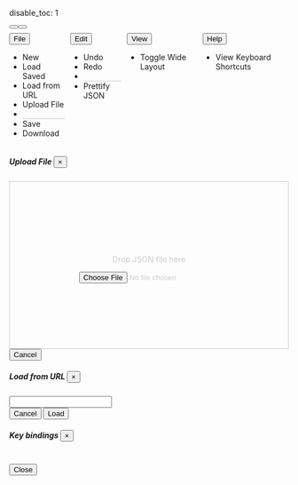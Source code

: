 disable_toc: 1

<script src="../../scripts/editor.bundle.js"></script>
<script src="../../scripts/lottie_explain.js"></script>
<style>
.schema-type {
    color: #998;
    font-style: italic;
}

.schema-type i {
    margin-right: 5px;
    font-style: normal;
}

.tab-content {
    margin: 1em 0;
}

.drop-area {
    border: 1px solid #ccc;
    color: #ccc;
    min-height: 300px;
    display: flex;
    justify-content: center;
    align-items: center;
    flex-flow: column;
}

#editor_area {
    display: flex;
    flex-flow: row wrap;
}

#editor_area > div:first-child {
    margin-bottom: 1ex;
    margin-right: 1ex;
}

.playback-controls {
    display: flex;
}

.player-wrapper {
    max-width:100%;
    width: 512px;
}

.cm-editor:focus-within {
    outline: 2px solid #3daee9 !important;
}

#editor_parent > .cm-editor > .cm-scroller {
    height: 80vh;
}

#editor_parent .cm-scroller {
    overflow: auto;
    resize: vertical;
}

#editor_parent {
    position: relative;
}

body.wide .editor-side {
    width: calc(100% - 512px - 1em);
}

.editor-side {
    width: 100%;
}

body.wide .container {
    width: 100vw;
    margin: 0;
    padding: 0;
}


#editor_parent > #info_box {
    display: none;
    border: 5px solid #555;
    border-radius: 6px;
    padding: 5px;
    background: white;
    color: black;
    font-style: normal;
    word-break: normal;
}


.cm-editor > .tooltip-info-box
{
    background: none;
    border: none;
}

#info_box
{
    border: 5px solid #555;
    border-radius: 6px;
    padding: 5px;
    background: white;
    color: black;
    font-style: normal;
    word-break: normal;
}

.cm-editor > .tooltip-info-box > .cm-tooltip-arrow:after {
    border-top-color: #555;
}

#info_box input[type="color"]
{
    display: block;
    padding: 0;
    width: 96px;
    height: 48px;
    margin-top: 1ex;
}

.action-menu {
    display: flex;
    gap: 10px;
}
.action-menu .dropdown-menu > li > a {
    cursor: pointer;
    user-select: none;
}
.dropdown-divider {
    border-bottom: 1px solid #ccc;
}

</style>
<div class="alert alert-danger" role="alert" style="display: none" id="error_alert"></div>
<div class="alert alert-primary" role="alert" style="display: none" id="loading_alert">
    <div class="spinner-border" role="status"></div>
    Loading...
</div>

<div id="editor_area">
    <div class="player-wrapper">
        <div class="alpha_checkered" id="lottie_target"></div>
        <div class="playback-controls">
            <button onclick="toggle_playback(this)" class="btn btn-primary btn-sm" title="Pause">
                <i class="fa-solid fa-pause"></i>
            </button>
            <button onclick="toggle_playback_controls()" class="btn btn-secondary btn-sm" title="Toggle Playback Controls">
                <i class="fa-solid fa-sliders"></i>
            </button>
            <input type="range" class="form-control" id="frame_slider" oninput="update_frame(this.value)" style="display: none"/>
            <input type="number" id="frame_edit" oninput="update_frame(this.value)" style="display: none"/>
        </div>
    </div>
    <div class="editor-side">
        <div class="action-menu">
            <div class="dropdown">
                <button class="btn btn-secondary btn-sm dropdown-toggle" type="button" id="btn_menu_file" data-toggle="dropdown" aria-haspopup="true" aria-expanded="false">
                    File
                </button>
                <ul class="dropdown-menu" aria-labelledby="btn_menu_file">
                    <li><a class="dropdown-item" onclick="action_new()"><i class="fa-solid fa-file"></i> New</a></li>
                    <li><a class="dropdown-item" onclick="action_load()"><i class="fa-solid fa-cloud-arrow-down"></i> Load Saved</a></li>
                    <li><a class="dropdown-item" data-toggle="modal" data-target="#modal_url">
                        <i class="fa-solid fa-arrow-up-right-from-square"></i> Load from URL
                    </a></li>
                    <li><a class="dropdown-item" data-toggle="modal" data-target="#modal_file">
                        <i class="fa-solid fa-upload"></i> Upload File
                    </a></li>
                    <li class="dropdown-divider"></li>
                    <li><a class="dropdown-item" onclick="action_save()"><i class="fa-solid fa-floppy-disk"></i> Save</a></li>
                    <li><a class="dropdown-item" onclick="action_download()"><i class="fa-solid fa-download"></i> Download</a></li>
                </ul>
            </div>
            <div class="dropdown">
                <button class="btn btn-secondary btn-sm dropdown-toggle" type="button" id="btn_menu_edit" data-toggle="dropdown" aria-haspopup="true" aria-expanded="false">
                    Edit
                </button>
                <ul class="dropdown-menu" aria-labelledby="btn_menu_edit">
                    <li><a class="dropdown-item" onclick="CodeMirrorWrapper.undo(editor)"><i class="fa-solid fa-rotate-left"></i> Undo</a></li>
                    <li><a class="dropdown-item" onclick="CodeMirrorWrapper.redo(editor)"><i class="fa-solid fa-rotate-right"></i> Redo</a></li>
                    <li class="dropdown-divider"></li>
                    <li><a class="dropdown-item" onclick="pretty()"><i class="fa-solid fa-indent"></i> Prettify JSON</a></li>
                </ul>
            </div>
            <div class="dropdown">
                <button class="btn btn-secondary btn-sm dropdown-toggle" type="button" id="btn_menu_edit" data-toggle="dropdown" aria-haspopup="true" aria-expanded="false">
                    View
                </button>
                <ul class="dropdown-menu" aria-labelledby="btn_menu_edit">
                    <li><a class="dropdown-item" onclick="document.body.classList.toggle('wide')">
                        <i class="fa-solid fa-arrows-left-right"></i> Toggle Wide Layout
                    </a></li>
                </ul>
            </div>
            <div class="dropdown">
                <button class="btn btn-secondary btn-sm dropdown-toggle" type="button" id="btn_menu_edit" data-toggle="dropdown" aria-haspopup="true" aria-expanded="false">
                    Help
                </button>
                <ul class="dropdown-menu" aria-labelledby="btn_menu_edit">
                    <li><a class="dropdown-item" data-toggle="modal" data-target="#modal_key_bindings">
                        <i class="fa-solid fa-keyboard"></i> View Keyboard Shortcuts
                    </a></li>
                </ul>
            </div>
        </div>
        <div id="editor_parent">
            <div id="info_box">
                <div class="info_box_details"></div>
                <div class="info_box_lottie alpha_checkered"></div>
                <div class="info_box_buttons" style="display: none" data-toggle="buttons">
                    <label class="btn btn-primary btn-sm" id="btn_center_lottie" title="Show items centered in the preview">
                        <input type="radio" name="options" autocomplete="off"> Fit in View
                    </label>
                    <label class="btn btn-primary btn-sm" id="btn_reset_view" title="Show items as they appear on the file">
                        <input type="radio" name="options" autocomplete="off"> Normal View
                    </label>
                </div>
            </div>
        </div>
    </div>
</div>
<div class="modal fade" id="modal_file" tabindex="-1" role="dialog" aria-hidden="true">
    <div class="modal-dialog" role="document">
        <div class="modal-content">
            <div class="modal-header">
                <h5 class="modal-title">
                    Upload File
                    <button type="button" class="close" data-dismiss="modal" aria-label="Close" />
                        <span aria-hidden="true">&times;</span>
                    </button>
                </h5>
            </div>
            <div class="modal-body">
                <div class="drop-area" ondrop="lottie_drop_input(event);" ondragover="event.preventDefault();">
                    <p>Drop JSON file here</p>
                    <input type="file" onchange="lottie_file_input(event);" class="form-control-file" />
                </div>
            </div>
            <div class="modal-footer">
                <button type="button" class="btn btn-secondary" data-dismiss="modal" id="dismiss_file_modal">Cancel</button>
            </div>
        </div>
    </div>
</div>
<div class="modal fade" id="modal_url" tabindex="-1" role="dialog" aria-hidden="true">
    <div class="modal-dialog" role="document">
        <div class="modal-content">
            <div class="modal-header">
                <h5 class="modal-title">
                    Load from URL
                    <button type="button" class="close" data-dismiss="modal" aria-label="Close" />
                        <span aria-hidden="true">&times;</span>
                    </button>
                </h5>
            </div>
            <div class="modal-body">
                <input type="text" id="input_from_url" class="form-control" />
            </div>
            <div class="modal-footer">
                <button type="button" class="btn btn-secondary" data-dismiss="modal">Cancel</button>
                <button type="button" class="btn btn-primary" data-dismiss="modal"
                    onclick="lottie_url_input(document.getElementById('input_from_url').value)">Load</button>
            </div>
        </div>
    </div>
</div>

<div class="modal fade" id="modal_key_bindings" tabindex="-1" role="dialog" aria-hidden="true">
    <div class="modal-dialog" role="document">
        <div class="modal-content">
            <div class="modal-header">
                <h5 class="modal-title">
                    Key bindings
                    <button type="button" class="close" data-dismiss="modal" aria-label="Close" />
                        <span aria-hidden="true">&times;</span>
                    </button>
                </h5>
            </div>
            <div class="modal-body">
                <table id="key_bindings"></table>
            </div>
            <div class="modal-footer">
                <button type="button" class="btn btn-secondary" data-dismiss="modal">Close</button>
            </div>
        </div>
    </div>
</div>

<script>
    function input_error(e, safe = false)
    {
        error_container.style.display = "block";
        loading_div.style.display = "none";
        clear_element(error_container);
        error_container.appendChild(document.createTextNode(safe ? e : "Could not load input!"));
        console.error(e);
    }

    function input_start()
    {
        error_container.style.display = "none";
        loading_div.style.display = "block";
    }

    function lottie_file_input(ev)
    {
        input_start();
        lottie_receive_files(ev.target.files);
    }

    function lottie_receive_files(files)
    {
        for ( var i = 0; i < files.length; i++ )
        {
            var file = files[i];
            if ( file.type.match("application/json") )
            {
                var reader = new FileReader();

                reader.onload = function(e2)
                {
                    lottie_string_input(e2.target.result);
                    document.getElementById("dismiss_file_modal").click();
                };

                reader.readAsText(file);
                return;
            }
        }

        input_error("Not a JSON file", true);
    }

    function lottie_drop_input(ev)
    {
        ev.preventDefault();

        if (ev.dataTransfer.items)
        {
            input_start();
            lottie_receive_files(
                Array.from(ev.dataTransfer.items)
                .filter(i => i.kind === 'file')
                .map(i => i.getAsFile())
            );
        }
    }

    function lottie_url_input(url)
    {
        input_start();
        fetch(url)
        .then(r => r.json())
        .then(set_editor_json)
        .catch(input_error);
    }

    function set_editor_json(data)
    {
        lottie_string_input(JSON.stringify(data, undefined, 4));
    }

    function update_player_from_editor()
    {
        var load_ok = true;
        var lottie;
        var json_data = editor.state.doc.toString();

        tree_state.begin_load(editor);

        try {
            lottie = JSON.parse(json_data);
        } catch ( json_error ) {
            // Fall back to actual JS notation, which is more forgiving
            try {
                lottie = Function("return " + json_data)();
            } catch(e) {
                load_ok = false;
                tree_state.load_error(editor);
            }
        }

        if ( load_ok )
        {
            lottie_player.lottie = lottie;
            frame_slider.min = frame_edit.min = lottie.ip;
            frame_slider.max = frame_edit.max = lottie.op;
            lottie_player.reload();
            frame_slider.value = frame_edit.value = Math.round(lottie_player.anim.currentFrame);
            lottie_player.anim.addEventListener("enterFrame", (ev) => {
                frame_slider.value = frame_edit.value = Math.round(ev.currentTime);
            });
            worker.postMessage({type: "update", lottie: lottie});
        }
    }

    function update_frame(value)
    {
        value = Number(value);
        if ( value != Math.round(lottie_player.anim.currentFrame) )
            lottie_player.go_to_frame(value);
    }

    function pretty()
    {
        set_editor_json(lottie_player.lottie);
    }

    function lottie_string_input(data)
    {
        editor.dispatch({
            changes: {from: 0, to: editor.state.doc.length, insert: data}
        });

        error_container.style.display = "none";
        loading_div.style.display = "none";
    }

    function json_path_from_node(node, path)
    {
        while ( node.name != "JsonText" )
        {
            if ( node.name == "PropertyName" )
            {
                var prop = editor.state.sliceDoc(node.from + 1, node.to - 1);
                path.unshift(prop);
                node.parent();
                node.parent();
            }
            else if ( node.name == "Property" )
            {
                node.firstChild();
            }
            else
            {
                if ( node.node.parent.name == "Array" )
                {
                    var index = -1;
                    while ( node.prevSibling() )
                        index++;

                    path.unshift(Math.max(0, index));
                }
                node.parent();
            }
        }
    }

    function json_path_from_pos(pos)
    {
        var tree = CodeMirrorWrapper.ensureSyntaxTree(editor.state);
        var cur = tree.cursorAt(pos);
        var path = [];
        var starting_token = cur.node;
        json_path_from_node(cur, path);
        return [path, starting_token];
    }

    function on_worker_message(ev)
    {
        switch ( ev.data.type )
        {
            case "error":
                console.error(ev.data.message);
                break;
            case "schema_loaded":
                tree_state.set_schema(Object.assign(new SchemaData(), ev.data.schema));
                tree_state.load_expressions(ev.data.expressions)
                if ( lottie_player.lottie )
                    worker.postMessage({type: "update", lottie: lottie_player.lottie});
                break;
            case "result":
                tree_state.end_load(editor, ev.data.result);
                break;
            default:
                console.warn("Unknown worker message", ev.data);
                break;
        }
    }

    class TreeResultVisitor
    {
        constructor(schema)
        {
            this.lint_errors = [];
            this.decorations = [];
            this.schema = schema;
        }

        visit(node, result, json, path = [])
        {
            if ( !node || !result )
                return false;

            if ( node.name == "JsonText" )
            {
                this.visit(node.firstChild, result, json, path);
                return false;
            }

            if ( node.name == "Object" )
            {
                this.on_object(node, result, json, path);

                for ( let prop_node of node.getChildren("Property") )
                {
                    let name_node = prop_node.getChild("PropertyName");
                    if ( !name_node )
                        continue;

                    let name = editor.state.sliceDoc(name_node.from + 1, name_node.to - 1);
                    if ( name in result.children )
                    {
                        let prop_result = result.children[name];
                        this.on_property(name, name_node, prop_node, prop_result, result, path);
                        if ( name == "ty" && prop_result.const )
                            this.on_ty_value(prop_node.lastChild, prop_result, result)
                        else
                            this.visit(prop_node.lastChild, prop_result, json[name], path.concat([name]));
                    }
                    else
                    {
                        this.on_unknown_property(name, name_node, prop_node, path.concat([name]));
                    }
                }

                return true;
            }
            else if ( node.name == "Array" && node.firstChild )
            {
                this.on_array(node, result, json, path);
                var index = 0;
                var cur = node.firstChild.cursor();
                // first child is [
                while ( cur.nextSibling() )
                {
                    if ( !(index in result.children) )
                        break;

                    if ( this.visit(cur.node, result.children[index], json[index], path.concat([index])) )
                        index += 1;
                }
                return true;
            }
            else if (
                node.name == "True" || node.name == "False" ||
                node.name == "Null" || node.name == "Number" ||
                node.name == "String"
            )
            {
                this.on_value(node, result, json, path);
                return true;
            }

            return false;
        }

        on_ty_value(node, prop_result, object_result)
        {
            this.add_lint_errors(node, prop_result);
            let schema = this.schema;
            let deco = CodeMirrorWrapper.Decoration.mark({
                class: "info_box_trigger",
                info_box: () => TreeResultVisitor.ty_info_box(
                    editor, schema, node, prop_result, object_result
                ),
            });
            this.decorations.push(deco.range(node.from, node.to));
        }

        lint_error(node, severity, message)
        {
            let error = {
                from: node.from,
                to: node.to,
                severity: severity,
                message: message,
            };
            if ( message.indexOf("<") != -1 )
            {
                error.renderMessage = function() {
                    let span = document.createElement("span");
                    span.innerHTML = message;
                    return span;
                };
            }
            this.lint_errors.push(error);
        }

        add_lint_errors(node, result, path)
        {
            if ( !node || !result )
                return;

            for ( let issue of new Set(result.issues) )
                this.lint_error(node, "error", issue);

            for ( let issue of new Set(result.warnings) )
                this.lint_error(node, "warning", issue);
        }

        on_object(node, result, json, path)
        {
            this.add_lint_errors(node.firstChild, result);
            this.add_lint_errors(node.lastChild, result);

            if ( result.description && result.title.length > 1 )
            {
                let widget;
                let pos = node.firstChild.to;
                if ( result.group == "helpers" && result.cls == "color" )
                    widget = new ColorSchemaWidget(path, result, json, this.schema, pos, node);
                else
                    widget = new SchemaTypeWidget(path, result, json, this.schema, pos);
                let deco = CodeMirrorWrapper.Decoration.widget({
                    widget: widget,
                    side: 1
                });
                this.decorations.push(deco.range(pos));
            }
        }

        on_property(name, name_node, prop_node, prop_result, obj_result, path)
        {
            this.add_lint_errors(name_node, prop_result.key);

            if ( prop_result.key )
            {
                let schema = this.schema;
                let deco = CodeMirrorWrapper.Decoration.mark({
                    class: "info_box_trigger",
                    info_box: (pos) => TreeResultVisitor.property_info_box(
                        pos, editor, schema, name_node, obj_result, prop_result
                    ),
                });
                this.decorations.push(deco.range(name_node.from, name_node.to));

                let value_node = prop_node.lastChild;
                if ( name == "x" && value_node.name == "String" )
                {
                    let code = editor.state.sliceDoc(value_node.from, value_node.to);
                    let widget = new EditExpressionWidget(path, code, value_node);
                    let deco = CodeMirrorWrapper.Decoration.widget({
                        widget: widget,
                        info_box: widget.show_info_box.bind(widget),
                        side: 1
                    });
                    this.decorations.push(deco.range(value_node.from));
                }
            }

        }

        on_unknown_property(name, name_node, prop_node, path)
        {
            this.lint_error(name_node, "warning", `Unknown Property <code>${name}</code>`);
        }

        on_value(node, result, json, path)
        {
            this.add_lint_errors(node, result);
            if ( result.const )
            {
                let schema = this.schema;
                let deco = CodeMirrorWrapper.Decoration.mark({
                    class: "info_box_trigger",
                    info_box: (pos) => TreeResultVisitor.enum_info_box(
                        pos, editor, schema, node, result
                    ),
                });
                this.decorations.push(deco.range(node.from, node.to));
            }
        }

        on_array(node, result, json, path)
        {
            this.on_object(node, result, json, path);
        }

        static property_info_box(pos, view, schema, node, obj_result, prop_result)
        {
            let box = new InfoBoxContents(null, schema);
            box.property(obj_result, prop_result);
            TreeResultVisitor.show_info_box(pos, view, box, node);
        }

        static ty_info_box(view, schema, node, prop_result, object_result)
        {
            let box = new InfoBoxContents(null, schema);
            box.ty_value(object_result, prop_result, view.state.sliceDoc(node.from, node.to));
            TreeResultVisitor.show_info_box(node.from, view, box, node);
        }

        static enum_info_box(pos, view, schema, node, result)
        {
            let box = new InfoBoxContents(null, schema);
            box.enum_value(result, view.state.sliceDoc(node.from, node.to));
            TreeResultVisitor.show_info_box(pos, view, box, node);
        }

        static show_info_box(pos, view, box, node)
        {
            info_box.show_with_contents(null, box.element, box, 0, 0);
            tree_state.show_info_box_tooltip(pos);
        }
    }

    class TreeState
    {
        constructor()
        {
            this.schema = null;
            this.lint_errors = [];
            this.decorations = [];
            this.validation_result = null;
            this.clear_info_effect = CodeMirrorWrapper.StateEffect.define();
            this.load_info_effect = CodeMirrorWrapper.StateEffect.define();
            this.update_tooltip_effect = CodeMirrorWrapper.StateEffect.define();
            this.expression_completions = [];
            this.macro_completions = [];

            let self = this;

            this.decoration_field = CodeMirrorWrapper.StateField.define({
                create()
                {
                    return CodeMirrorWrapper.Decoration.none;
                },

                update(value, transaction)
                {
                    for ( let effect of transaction.effects)
                    {
                        if ( effect.is(self.clear_info_effect) )
                            value = CodeMirrorWrapper.Decoration.none;
                        else if ( effect.is(self.load_info_effect) )
                            value = CodeMirrorWrapper.Decoration.set(self.decorations, true);
                    }

                    return value;
                },

                provide: f => CodeMirrorWrapper.EditorView.decorations.from(f)

            });
            this.info_box_field = CodeMirrorWrapper.StateField.define({
                create() { return []; },

                update(value, transaction)
                {
                    for ( let effect of transaction.effects)
                    {
                        if ( effect.is(self.update_tooltip_effect) )
                        {
                            if ( effect.value )
                                return [effect.value];
                            else
                                return [];
                        }
                    }

                    return value;
                },

                provide: f => CodeMirrorWrapper.showTooltip.computeN([f], state => state.field(f))
            });
        }

        extensions()
        {
            return [
                this.decoration_field,
                this.info_box_field,
            ]
        }

        begin_load(view)
        {
            this.lint_errors = [];
            this.decorations = [];
            view.dispatch({effects: [this.clear_info_effect.of()]});
        }

        end_load(view, result)
        {
            this.validation_result = result;

            let tree = CodeMirrorWrapper.ensureSyntaxTree(view.state, undefined, 2000);
            if ( tree )
            {
                let visitor = new TreeResultVisitor(this.schema);
                visitor.visit(tree.topNode, result, lottie_player.lottie);
                this.lint_errors = visitor.lint_errors;
                this.decorations = visitor.decorations;

                this.get_syntax_errors(tree);
            }
            else
            {
                this.lint_errors = [];
            }

            view.dispatch(CodeMirrorWrapper.setDiagnostics(view.state, this.lint_errors));

            view.dispatch({effects: [this.load_info_effect.of({result: result})]});
        }

        load_error(view)
        {
            this.end_load(view, this.validation_result);
        }

        get_syntax_errors(tree)
        {
            tree.topNode.cursor().iterate(this.add_syntax_error.bind(this));
        }

        add_syntax_error(node)
        {
            if ( node.type.isError )
                this.lint_errors.push({
                    from: node.from == node.to && node.from > 0 ? node.from -1 : node.from,
                    to: node.to,
                    severity: "error",
                    message: "Invalid JSON"
                });
            return true;
        }

        add_expr_function(name, def)
        {
            if ( !Array.isArray(def) )
                def = [def];

            for ( let d of def )
            {
                let syn = "";
                if ( d.params )
                    syn = d.params.map(p => p.name).join(", ");

                let data = {
                    label: name,
                    type: "function",
                    detail: "(" + syn + ")"
                };

                if ( d.description )
                    data.info = d.description;
                else if ( d.return && d.return.description )
                    data.info = d.return.description;

                this.expression_completions.push(data);
            }
        }

        add_expr_builtin(name, value)
        {
            this.expression_completions.push({
                label: name,
                type: "namespace",
            });

            for ( let [n, d] of Object.entries(Object.getOwnPropertyDescriptors(value)) )
            {
                if ( n.indexOf("(") != -1 )
                    continue;

                let is_func = typeof d.value == "function";

                this.expression_completions.push({
                    label: "Math." + n,
                    type: is_func ? "function" : "constant",
                    detail: is_func ? "()" : "",
                });

            }
        }

        load_expressions(expr_schema)
        {
            for ( let [n, v] of Object.entries(expr_schema.variables) )
            {
                let data = {
                    label: n,
                    type: "variable"
                };
                if ( v.description )
                    data.info = v.description;
                this.expression_completions.push(data);
            }

            for ( let [n, v] of Object.entries(expr_schema.functions) )
                this.add_expr_function(n, v);

            for ( let [n, v] of Object.entries(expr_schema.aliases) )
                this.add_expr_function(n, expr_schema.functions[v]);

            this.add_expr_builtin("Math", Math);
        }

        hide_tooltip()
        {
            editor.dispatch({effects: [this.update_tooltip_effect.of(null)]});
        }

        show_info_box_tooltip(pos, options = {})
        {
            let tooltip = {
                pos: pos,
                above: true,
                arrow: true,
                ...options,
                create: () => {
                    let div = document.createElement("div");
                    info_box.element.setAttribute("style", "");
                    div.appendChild(info_box.element);
                    div.classList.add("tooltip-info-box");
                    return {dom: div};
                }
            }

            editor.dispatch({effects: [this.update_tooltip_effect.of(tooltip)]});
        }

        set_schema(schema)
        {
            this.schema = schema;
            this.schema.root = null; // not needed

            let template_builder = new TemplateFromSchemaBuilder(schema);
            for ( let name of Object.keys(schema.schema.$defs.layers) )
            {
                if ( !name.endsWith("-layer") )
                    continue;

                this.add_schema_completion(template_builder, name, "#/$defs/layers/" + name, {
                    op: () => lottie_player.lottie.op ?? 0,
                    ip: () => lottie_player.lottie.ip ?? 0,
                });
            }

            let avoid = new Set([
                "base-stroke", "gradient", "modifier", "repeater-transform", "shape-element",
                "shape-list", "shape",
            ]);

            for ( let name of Object.keys(schema.schema.$defs.shapes) )
            {
                if ( ! avoid.has(name) )
                    this.add_schema_completion(template_builder, name == "transform" ? "transform_shape" : name, "#/$defs/shapes/" + name);
            }

            this.add_schema_completion(template_builder, "transform", "#/$defs/helpers/transform");

            this.add_property_macro(template_builder, "value", 0);
            this.add_property_macro(template_builder, "vector", [0, 0]);
            this.add_property_macro(template_builder, "color", [0, 0, 0]);
        }

        add_property_macro(template_builder, name, value, descr)
        {
            let template = {
                a: 0,
                k: value
            };
            this.add_macro_completion(name, template);

            template = {
                a: 1,
                k: [
                    template_builder.keyframe_value(value),
                    {
                        t: 0,
                        s: Array.isArray(value) ? value : [value],
                    },
                ]
            };
            this.add_macro_completion(name, template, undefined, "(animated)");
            this.add_macro_completion(name, template_builder.keyframe_value(value), undefined, "keyframe");
        }

        add_schema_completion(template_builder, name, ref, dynamic=undefined)
        {
            let data = template_builder.ref_data(ref);
            let template = template_builder.data_to_template(data);
            this.add_macro_completion(name.replace("-", "_"), template, data.description, undefined, dynamic);
        }

        add_macro_completion(name, template, description, detail, dynamic=undefined)
        {
            this.macro_completions.push({
                label: name,
                type: "type",
                detail: detail,
                info: description,
                template: template,
                dynamic: dynamic,
                apply: apply_long_completion
            });
        }

        macro_autocomplete(context)
        {
            let word = context.matchBefore(/\w*/)
            if ( word.from == word.to && !context.explicit )
                return null;

            return {
                from: word.from,
                options: this.macro_completions
            }
        }
    }

    function indent_at(state, pos)
    {
        let line = state.doc.lineAt(pos);
        return "\n" + line.text.match(/^\s*/)[0];
    }

    function process_long_completion(completion, dynamic)
    {
        if ( !dynamic )
            return completion;

        if ( typeof dynamic == "function" )
            return dynamic();

        let ret = {};
        for ( let [k, v] of Object.entries(completion) )
            ret[k] = process_long_completion(v, dynamic[k]);
        return ret;
    }

    function apply_long_completion(view, completion, from, to)
    {
        let template = process_long_completion(completion.template, completion.dynamic);
        let lines = JSON.stringify(template, undefined, 4).split("\n");
        let text = lines.join(indent_at(view.state, from));

        view.dispatch(CodeMirrorWrapper.insertCompletionText(view.state, text, from, to));
    }

    class TemplateFromSchemaBuilder
    {
        constructor(schema)
        {
            this.schema = schema;
            this.data_cache = {};
        }

        ref_data(ref)
        {
            if ( ref in this.data_cache )
                return this.data_cache[ref];

            let data = {};
            switch ( ref )
            {
                case "#/$defs/animated-properties/position":
                case "#/$defs/animated-properties/multi-dimensional":
                    data = this.prop_schema([0, 0]);
                    break;
                case "#/$defs/animated-properties/color-value":
                    data = this.prop_schema([0, 0, 0]);
                    break;
                case "#/$defs/animated-properties/value":
                    data = this.prop_schema(0);
                    break;
                case "#/$defs/animated-properties/position-keyframe":
                case "#/$defs/animated-properties/keyframe":
                    data = this.keyframe_schema([0, 0]);
                    break;
                case "#/$defs/helpers/transform":
                    data = {
                        properties: {
                            a: this.prop_schema([0, 0]),
                            p: this.prop_schema([0, 0]),
                            s: this.prop_schema([100, 100]),
                            o: this.prop_schema(100),
                            r: this.prop_schema(0),
                        },
                        required: ["a", "p", "s", "r", "o"]
                    }
                    break;
                default:
                    this.item_data(this.schema.get_ref_data(ref), data);
                    break;
            }
            this.data_cache[ref] = data;
            return data;
        }

        prop_schema(value)
        {
            return {
                "const": {
                    a: 0,
                    k: value,
                }
            }
        }

        keyframe_value(value)
        {
            return {
                t: 0,
                s: Array.isArray(value) ? value : [value],
                o: {x: [0], y: [0]},
                i: {x: [1], y: [1]},
            }
        }

        item_data(obj, out)
        {
            if ( obj.const !== undefined )
            {
                out.const = obj.const;

                if ( obj.description )
                    out.description = obj.description;

                return;
            }

            if ( obj.allOf )
                for ( let s of obj.allOf )
                    this.item_data(s, out)

            if ( obj.if )
            {
                this.item_data(obj.if, out);
                this.item_data(obj.then, out);
            }

            if ( obj.$ref )
            {
                if ( obj.title === "Opacity" && obj.$ref == "#/$defs/animated-properties/value" )
                    this.merge_data(out, this.prop_schema(100));
                else
                    this.merge_data(out, this.ref_data(obj.$ref));
            }

            if ( obj.description )
                out.description = obj.description;

            if ( obj.properties )
            {
                if ( !out.properties )
                    out.properties = {};

                for ( let [name, prop] of Object.entries(obj.properties) )
                {
                    if ( !(name in out) )
                        out.properties[name] = {};
                    this.item_data(prop, out.properties[name]);
                }
            }

            switch ( obj.type )
            {
                case "number":
                case "integer":
                    out.default = 0;
                    break;
                case "string":
                    out.default = {};
                    break;
                case "boolean":
                    out.default = false;
                    break;
                case "array":
                    obj.default = [];
                    break;
            }

            if ( obj.default !== undefined )
                out.default = obj.default;

            if ( obj.required )
            {
                if ( !out.required )
                    out.required = [];
                out.required = out.required.concat([...obj.required]);
            }
        }

        merge_data(dest, other)
        {
            if ( dest.description === undefined )
                dest.description = other.description;

            if ( dest.const === undefined && other.const !== undefined )
            {
                dest.const = other.const;
                return;
            }

            if ( dest.default === undefined )
                dest.default = other.default;

            if ( other.properties )
            {
                if ( !dest.properties )
                    dest.properties = {};

                for ( let [name, prop] of Object.entries(other.properties) )
                {
                    if ( !(name in dest.properties) )
                        dest.properties[name] = {};

                    this.merge_data(dest.properties[name], prop);
                }
            }


            if ( other.required )
            {
                if ( !dest.required )
                    dest.required = [];
                dest.required = dest.required.concat([...other.required]);
            }
        }

        data_to_template(data)
        {
            if ( data.template )
                return data.template;

            if ( data.const !== undefined )
                return data.template = data.const;

            if ( data.default !== undefined )
                return data.template = data.default;

            data.template = {};

            if ( data.required )
            {
                for ( let name of new Set(data.required) )
                    data.template[name] = this.data_to_template(data.properties[name]);
            }

            return data.template;
        }
    }

    function inspect_tree(node)
    {
        let children = [];
        let name = node.name;

        if ( node.firstChild() )
        {
            while ( true )
            {
                children.push(inspect_tree(node));
                if ( !node.nextSibling() )
                    break;
            }
            node.parent()
        }

        return { [name]: children };
    }

    function autocomplete_cmp(a, b)
    {
        if ( a.boost != b.boost )
        {
            if ( a.boost < b.boost )
                return 1;

            if ( a.boost > b.boost )
                return -1;
        }

        if ( a.label < b.label )
            return -1;

        if ( a.label > b.label )
            return 1;

        return 0;
    }

    function autocomplete(context)
    {
        if ( !tree_state.validation_result )
            return null;

        let tree = CodeMirrorWrapper.ensureSyntaxTree(context.state);
        let cur = tree.cursorAt(context.pos);
        let from = context.pos;
        let to = context.pos;
        let in_prop = false;
        let prop_prefix = "";

        if ( cur.name == "Property" )
        {
            cur.firstChild();
            if ( cur.nextSibling() )
            {
                if ( !cur.type.isError )
                    return null;
                cur.prevSibling();
            }
        }

        if ( cur.name == "PropertyName" )
        {
            from = cur.from;
            to = cur.to;
            cur.parent()
            cur.parent();
            prop_prefix = context.state.sliceDoc(from + 1, to);
            if ( prop_prefix.endsWith("\"") )
                prop_prefix = prop_prefix.substr(0, prop_prefix.length - 1);

            in_prop = true;
        }
        else if ( !context.explicit )
        {
            return null;
        }

        if ( cur.name != "Object" )
            return null;

        let before = context.state.sliceDoc(0, context.pos);
        if ( !in_prop )
        {
            let obj_token = before.search(/[{,][^:{},]*$/);
            if ( obj_token == -1 )
                return null;

            let unmatched_quote = before.substr(obj_token).indexOf('"');
            if ( unmatched_quote != -1 )
            {
                from = unmatched_quote + obj_token;
                prop_prefix = before.substr(from+1);
            }
        }
        else if ( before.search(/:[^,]*$/) != -1 )
        {
            return null;
        }

        let path = [];
        json_path_from_node(cur.node.cursor(), path);

        let object_data = descend_validation_path(tree_state.validation_result, path);
        if ( !object_data.length )
            return null;

        let all_props = Object.keys(object_data[0].all_properties);
        if ( !all_props.length )
            return null;

        let keys_already_present = new Set();
        cur.firstChild();
        while ( cur.nextSibling() )
        {
            if ( cur.name == "Property" )
            {
                cur.firstChild();
                keys_already_present.add(context.state.sliceDoc(cur.from + 1, cur.to - 1));
                cur.parent();
            }
        }

        let matching_props = [];

        for ( let prop of all_props )
        {
            let boost = prop_prefix && prop.startsWith(prop_prefix) ? 1 : 0;
            if ( !keys_already_present.has(prop) || boost )
                matching_props.push({
                    label: prop,
                    apply: '"' + prop + '"' + (in_prop ? "" : ": "),
                    boost: boost,
                    type: "variable",
                    detail: object_data[0].all_properties[prop].title,
                    info: object_data[0].all_properties[prop].description,
                });
        }

        if ( !matching_props.length )
            return null;

        matching_props.sort(autocomplete_cmp);

        return {
            from: from,
            to: to,
            filter: false,
            options: matching_props
        };
    }

    class SchemaTypeWidget extends CodeMirrorWrapper.WidgetType
    {
        constructor(path, result, json, schema, pos)
        {
            super();
            this.result = result;
            this.path = path;
            this.path_str = path.join(".");
            this.schema = schema;
            this.lottie = json;
            this.pos = pos;
        }

        eq(other)
        {
            return this.path_str == other.path_str;
        }

        show_info_box(pos)
        {
            let box = new InfoBoxContents(null, this.schema);
            box.result_info_box(this.result, this.lottie, lottie_player.lottie, false);
            info_box.show_with_contents(null, box.element, box, 0, 0);
            tree_state.show_info_box_tooltip(pos);
        }

        toDOM()
        {
            get_validation_links(this.result, this.schema); // updates title

            let span = document.createElement("span");
            span.classList.add("schema-type");
            span.classList.add("info_box_trigger");

            let icon_class = schema_icons[this.result.def] ?? "fas fa-info-circle";
            let icon = document.createElement("i");
            icon.setAttribute("class", icon_class);
            span.appendChild(icon);

            span.appendChild(document.createTextNode(this.result.title));
            span.addEventListener("click", this.on_click.bind(this));

            return span;
        }

        on_click()
        {
            this.show_info_box(this.pos);
        }

        ignoreEvent(ev) { return true; }
    }

    class ColorSchemaWidget extends SchemaTypeWidget
    {
        constructor(path, result, json, schema, pos, node)
        {
            super(path, result, json, schema, pos);
            this.from = node.from;
            this.to = node.to;
        }

        lottie_to_hex(lottie)
        {
            return "#" + lottie.slice(0, 3)
                .map(i => Math.round(Math.min(Math.max(i, 0), 1) * 0xff)
                .toString(16).padStart(2, "0")).join("")
            ;
        }

        hex_to_lottie_lines(hex)
        {
            return ["[", ...[1, 3, 5].map(i =>
                "    " +
                (parseInt(hex.slice(i, i+2), 16) / 255).toFixed(3) +
                (i != 5 ? "," : "")
            ), "]"];
        }

        on_input(ev)
        {
            let lines = this.hex_to_lottie_lines(ev.target.value);
            let text = lines.join(indent_at(editor.state, this.from));

            editor.dispatch({
                changes: {from: this.from, to: this.to, insert: text}
            });
            this.to = this.from + text.length;
        }

        show_info_box(pos)
        {
            let box = new InfoBoxContents(null, this.schema);
            box.result_info_box(this.result, this.lottie, lottie_player.lottie, false, true, false);
            var input = box.add("input", null, {type: "color", value: this.lottie_to_hex(this.lottie)});
            input.addEventListener("input", this.on_input.bind(this));


            info_box.show_with_contents(null, box.element, box, 0, 0);
            tree_state.show_info_box_tooltip(pos);
        }
    }

    class EditExpressionWidget extends CodeMirrorWrapper.WidgetType
    {
        constructor(path, script, node)
        {
            super();
            this.path = path;
            this.script = JSON.parse(script);
            this.path_str = path.join(".");
            this.from = node.from;
            this.to = node.to;
        }

        eq(other)
        {
            return this.path_str == other.path_str;
        }

        toDOM()
        {
            let span = document.createElement("span");
            span.classList.add("schema-type");
            span.classList.add("info_box_trigger");

            let icon = document.createElement("i");
            icon.setAttribute("class", "fas fa-file-code");
            span.appendChild(icon);

            span.title = "Edit Expression";

            return span;
        }

        update_code(update)
        {
            let expr = JSON.stringify(update.state.doc.toString());

            editor.dispatch({
                changes: {from: this.from, to: this.to, insert: expr}
            });
            this.to = this.from + expr.length;
        }

        show_info_box(pos)
        {
            let element = document.createElement("div");

            let title = element.appendChild(document.createElement("strong"));
            let a = title.appendChild(document.createElement("a"));
            a.appendChild(document.createTextNode("Expression"));
            a.setAttribute("href", "/lottie-docs/expressions/");
            title.appendChild(document.createTextNode(" Editor"));

            let lang = CodeMirrorWrapper.javascript();
            let expression_editor = new CodeMirrorWrapper.EditorView({
                state: CodeMirrorWrapper.EditorState.create({
                    extensions: [
                        ...CodeMirrorWrapper.default_extensions,
                        CodeMirrorWrapper.on_change(this.update_code.bind(this)),
                        // Use this instead of override to keep default completions
                        new CodeMirrorWrapper.LanguageSupport(
                            lang.language,
                            [
                                ...lang.support,
                                lang.language.data.of({autocomplete: autocomplete_expression})
                            ],
                        )
                    ]
                }),
                parent: element
            });
            expression_editor.dispatch({
                changes: {from: 0, to: 0, insert: this.script}
            });
            let line = editor.state.doc.lineAt(this.from);
            info_box.show_with_contents(null, element, expression_editor, 0, 0);

            setTimeout(() => {
                expression_editor.focus(),
                expression_editor.dispatch({selection: {anchor: this.script.length}})
            }, 0);

            tree_state.show_info_box_tooltip(
                line.from,
                {
                    arrow: false,
                    above: false,
                }
            );
        }

        ignoreEvent(ev) { return false; }
    }

    function on_click(ev, view)
    {
        let pos = editor.posAtCoords({x: ev.clientX, y: ev.clientY});
        view.state.field(tree_state.decoration_field).between(pos, pos, (from, to, deco) => {
            if ( deco.spec.info_box )
                deco.spec.info_box(pos)
        });
    }

    function action_save()
    {
        localStorage.setItem("editor_lottie", JSON.stringify(lottie_player.lottie));
    }

    function action_load()
    {
        set_editor_json(JSON.parse(localStorage.getItem("editor_lottie")));
    }

    function action_new()
    {
        set_editor_json({
            "v": "5.5.2",
            "fr": 60,
            "ip": 0,
            "op": 60,
            "w": 512,
            "h": 512,
            "ddd": 0,
            "assets": [],
            "fonts": {
                "list": []
            },
            "layers": []
        });
    }

    function action_download()
    {
        download_json(lottie_player.lottie, "lottie.json");
    }

    function autocomplete_expression(context)
    {
        let line = context.state.doc.lineAt(context.pos);
        let before = line.text.slice(line.from, context.pos - line.from);
        let after = line.text.slice(context.pos - line.from);

        let start = before.search(/(\w|\.|\$)*$/);
        if ( start == -1 )
            start = context.pos;
        else
            start += line.from;

        let end = after.search(/(\W|$)/);
        if ( end == -1 )
            end = context.pos;
        else
            end += context.pos;

        if ( start == end && !context.explicit )
            return null;

        return {
            from: start,
            to: end,
            options: tree_state.expression_completions
        };
    }

    function toggle_playback(button)
    {
        if ( lottie_player.autoplay )
        {
            lottie_player.pause();
            button.title = "Play";
            button.firstElementChild.setAttribute("class", "fa-solid fa-play");
        }
        else
        {
            lottie_player.play();
            button.title = "Pause";
            button.firstElementChild.setAttribute("class", "fa-solid fa-pause");
        }
    }

    function toggle_playback_controls()
    {
        if ( frame_slider.style.display == "none" )
        {
            frame_slider.style.display = "block";
            frame_edit.style.display = "block";
        }
        else
        {
            frame_slider.style.display = "none";
            frame_edit.style.display = "none";
        }
    }

    function get_tooltip(state)
    {
        if ( !tree_state.tooltip )
            return [];

        return [tree_state.tooltip]
    }

    let expr_variables = ["$bm_rt", "time", "value", "thisProperty", "thisComp", "thisLayer"];
    let expr_funcs = ["comp", "posterizeTime", "timeToFrames", "framesToTime", "rgbToHsl", "hslToRgb",
        "createPath", "add", "sub", "mul", "div", "mod", "clamp", "normalize", "length", "lookAt",
        "seedRandom", "random", "linear", "ease", "easeIn", "easeOut",
        "degreesToRadians", "radiansToDegrees", "$bm_sum", "sum", "$bm_sub", "$bm_div"
    ];

    let tree_state = new TreeState();

    let frame_slider = document.getElementById("frame_slider");
    let frame_edit = document.getElementById("frame_edit");

    let editor_parent = document.getElementById("editor_parent");
    let editor = new CodeMirrorWrapper.EditorView({
        state: CodeMirrorWrapper.EditorState.create({
            extensions: [
                CodeMirrorWrapper.lintGutter(),
                ...CodeMirrorWrapper.default_extensions,
                CodeMirrorWrapper.json(),
                CodeMirrorWrapper.on_change(update_player_from_editor),
                tree_state.extensions(),
                CodeMirrorWrapper.autocompletion({override: [autocomplete, tree_state.macro_autocomplete.bind(tree_state)]}),
                CodeMirrorWrapper.EditorView.domEventHandlers({click: on_click}),
            ]
        }),
        parent: editor_parent
    });

    let info_box = new InfoBox(document.getElementById("info_box"));
    document.body.addEventListener("click", e => {
        if (
            !e.target.closest(".info_box_trigger") &&
            !info_box.element.contains(e.target)
        )
        {
            info_box.hide();
            tree_state.hide_tooltip();
        }
    });

    const worker = new Worker("../../scripts/explain_worker.js");
    worker.onmessage = on_worker_message;

    var lottie_player = new LottiePlayer("lottie_target", undefined);

    let error_container = document.getElementById("error_alert");
    let loading_div = document.getElementById("loading_alert");

    var data = playground_get_data();
    if ( data )
    {
        if ( data[0] == "{" )
            lottie_string_input(data);
        else
            lottie_url_input(data);
    }
    else
    {
        action_new();
    }

    let key_bindings_parent = document.getElementById("key_bindings");
    let platform = "linux";
    let mod = "Ctrl";
    if ( navigator.platform.indexOf("Mac") != -1 )
    {
        platform = "mac";
        mode = "Cmd";
    }
    else if ( navigator.platform.indexOf("Win") != -1 )
    {
        platform = "win";
    }

    for ( arr of editor.state.field(CodeMirrorWrapper.keymap) )
    {
        for ( key of arr )
        {
            let seq = key[platform] ?? key.key;
            if ( seq && key.run.name )
            {
                let row = key_bindings.appendChild(document.createElement("tr"));
                row.appendChild(document.createElement("th"))
                .appendChild(document.createTextNode(seq.replace("Mod", mod)));

                let cmd = key.run.name.replace(/[A-Z]/g, l => " " + l)
                .replace(/^[a-z]/, l => l.toUpperCase());
                row.appendChild(document.createElement("td"))
                .appendChild(document.createTextNode(cmd));
            }
        }
    }
</script>
